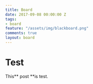 ```yaml
---
title: Board
date: 2017-09-08 00:00:00 Z
tags:
- board
feature: "/assets/img/blackboard.png"
comments: true
layout: board
---
```


# Test

This** post **is test.